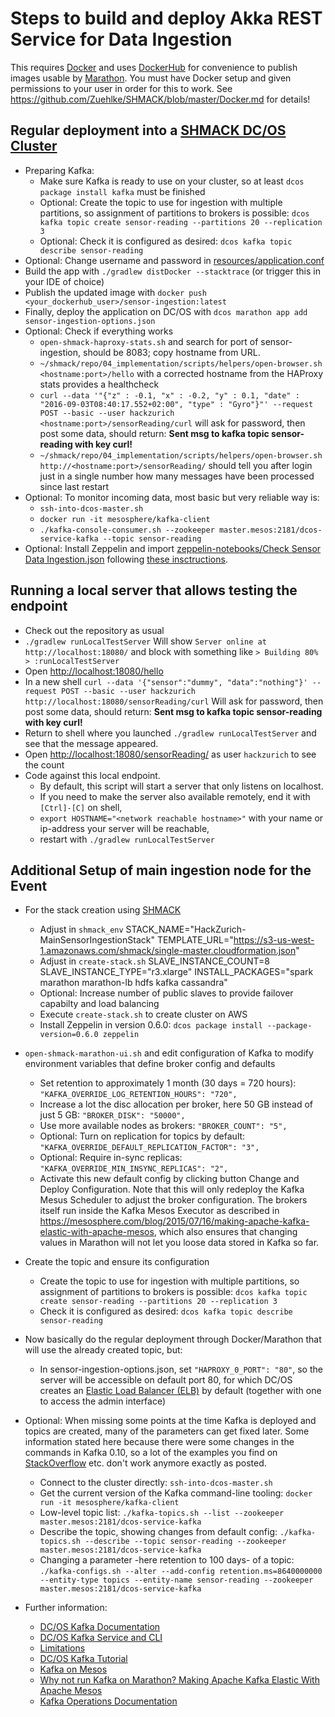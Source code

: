 # Steps to build and deploy Akka REST Service for Data Ingestion

This requires [Docker](https://www.docker.com/) and uses [DockerHub](https://hub.docker.com/) for convenience to publish images usable by [Marathon](https://docs.mesosphere.com/1.7/usage/tutorials/docker-app/).
You must have Docker setup and given permissions to your user in order for this to work.
See <https://github.com/Zuehlke/SHMACK/blob/master/Docker.md> for details!

## Regular deployment into a [SHMACK DC/OS Cluster](https://github.com/Zuehlke/SHMACK)

* Preparing Kafka:
  * Make sure Kafka is ready to use on your cluster, so at least `dcos package install kafka` must be finished
  * Optional: Create the topic to use for ingestion with multiple partitions, so assignment of partitions to brokers is possible: `dcos kafka topic create sensor-reading --partitions 20 --replication 3`
  * Optional: Check it is configured as desired: `dcos kafka topic describe sensor-reading`
* Optional: Change username and password in [resources/application.conf](https://github.com/Zuehlke/hackzurich-sensordataanalysis/blob/master/sensor-ingestion/src/main/resources/application.conf) 
* Build the app with `./gradlew distDocker --stacktrace` (or trigger this in your IDE of choice)
* Publish the updated image with `docker push <your_dockerhub_user>/sensor-ingestion:latest` 
* Finally, deploy the application on DC/OS with `dcos marathon app add sensor-ingestion-options.json` 
* Optional: Check if everything works
  * `open-shmack-haproxy-stats.sh` and search for port of sensor-ingestion, should be 8083; copy hostname from URL.
  * `~/shmack/repo/04_implementation/scripts/helpers/open-browser.sh  <hostname:port>/hello` with a corrected hostname from the HAProxy stats provides a healthcheck
  * `curl --data '"{"z" : -0.1, "x" : -0.2, "y" : 0.1, "date" : "2016-09-03T08:40:17.552+02:00", "type" : "Gyro"}"' --request POST --basic --user hackzurich <hostname:port>/sensorReading/curl`
    will ask for password, then post some data, should return: **Sent msg to kafka topic sensor-reading with key  curl!**
  * `~/shmack/repo/04_implementation/scripts/helpers/open-browser.sh  http://<hostname:port>/sensorReading/`
    should tell you after login just in a single number how many messages have been processed since last restart
* Optional: To monitor incoming data, most basic but very reliable way is:
   * `ssh-into-dcos-master.sh`
   * `docker run -it mesosphere/kafka-client`
   * `./kafka-console-consumer.sh --zookeeper master.mesos:2181/dcos-service-kafka --topic sensor-reading`
* Optional: Install Zeppelin and import [zeppelin-notebooks/Check Sensor Data Ingestion.json](https://www.zeppelinhub.com/viewer/notebooks/aHR0cHM6Ly9yYXcuZ2l0aHVidXNlcmNvbnRlbnQuY29tL1p1ZWhsa2UvaGFja3p1cmljaC1zZW5zb3JkYXRhYW5hbHlzaXMvbWFzdGVyL3NlbnNvci1pbmdlc3Rpb24vemVwcGVsaW4tbm90ZWJvb2tzL0NoZWNrJTIwU2Vuc29yJTIwRGF0YSUyMEluZ2VzdGlvbi5qc29u) 
  following [these insctructions](https://github.com/Zuehlke/hackzurich-sensordataanalysis/tree/master/KafkaToCassandra).
## Running a local server that allows testing the endpoint
* Check out the repository as usual
* `./gradlew runLocalTestServer`
  Will show `Server online at http://localhost:18080/` and block with something like `> Building 80% > :runLocalTestServer`
* Open <http://localhost:18080/hello>
* In a new shell `curl --data '{"sensor":"dummy", "data":"nothing"}' --request POST --basic --user hackzurich http://localhost:18080/sensorReading/curl`
  Will ask for password, then post some data, should return: **Sent msg to kafka topic sensor-reading with key curl!**
* Return to shell where you launched `./gradlew runLocalTestServer` and see that the message appeared.
* Open <http://localhost:18080/sensorReading/> as user `hackzurich` to see the count
* Code against this local endpoint. 
  * By default, this script will start a server that only listens on localhost. 
  * If you need to make the server also available remotely, end it with `[Ctrl]-[C]` on shell,
  * `export HOSTNAME="<network reachable hostname>"` with your name or ip-address your server will be reachable,
  * restart with `./gradlew runLocalTestServer`

## Additional Setup of main ingestion node for the Event
* For the stack creation using [SHMACK](https://github.com/Zuehlke/SHMACK)
  * Adjust in `shmack_env` 
    STACK_NAME="HackZurich-MainSensorIngestionStack"
    TEMPLATE_URL="https://s3-us-west-1.amazonaws.com/shmack/single-master.cloudformation.json"
  * Adjust in `create-stack.sh` 
    SLAVE_INSTANCE_COUNT=8 
    SLAVE_INSTANCE_TYPE="r3.xlarge"
    INSTALL_PACKAGES="spark marathon marathon-lb hdfs kafka cassandra"
  * Optional: Increase number of public slaves to provide failover capabilty and load balancing
  * Execute `create-stack.sh` to create cluster on AWS
  * Install Zeppelin in version 0.6.0: `dcos package install --package-version=0.6.0 zeppelin`
* `open-shmack-marathon-ui.sh` and edit configuration of Kafka to modify environment variables that define broker config and defaults
  * Set retention to approximately 1 month (30 days = 720 hours): `"KAFKA_OVERRIDE_LOG_RETENTION_HOURS": "720",`
  * Increase a lot the disc allocation per broker, here 50 GB instead of just 5 GB: `"BROKER_DISK": "50000",`
  * Use more available nodes as brokers: `"BROKER_COUNT": "5",`
  * Optional: Turn on replication for topics by default: `"KAFKA_OVERRIDE_DEFAULT_REPLICATION_FACTOR": "3",`
  * Optional: Require in-sync replicas: `"KAFKA_OVERRIDE_MIN_INSYNC_REPLICAS": "2",`
  * Activate this new default config by clicking button Change and Deploy Configuration. 
    Note that this will only redeploy the Kafka Mesus Scheduler to adjust the broker configuration. 
    The brokers itself run inside the Kafka Mesos Executor as described in <https://mesosphere.com/blog/2015/07/16/making-apache-kafka-elastic-with-apache-mesos>, 
    which also ensures that changing values in Marathon will not let you loose data stored in Kafka so far.
* Create the topic and ensure its configuration
  * Create the topic to use for ingestion with multiple partitions, so assignment of partitions to brokers is possible: `dcos kafka topic create sensor-reading --partitions 20 --replication 3`
  * Check it is configured as desired: `dcos kafka topic describe sensor-reading`
* Now basically do the regular deployment through Docker/Marathon that will use the already created topic, but:
  * In sensor-ingestion-options.json, set `"HAPROXY_0_PORT": "80"`, so the server will be accessible on default port 80, 
    for which DC/OS creates an [Elastic Load Balancer (ELB)](https://us-west-1.console.aws.amazon.com/ec2/v2/home?region=us-west-1#LoadBalancers:) by default (together with one to access the admin interface)
* Optional: When missing some points at the time Kafka is deployed and topics are created, many of the parameters can get fixed later.
  Some information stated here because there were some changes in the commands in Kafka 0.10, so a lot of the examples you find on [StackOverflow](http://stackoverflow.com/questions/29129222/changing-kafka-rentention-period-during-runtime) etc. don't work anymore exactly as posted.
  * Connect to the cluster directly: `ssh-into-dcos-master.sh`
  * Get the current version of the Kafka command-line tooling: `docker run -it mesosphere/kafka-client`
  * Low-level topic list: `./kafka-topics.sh --list --zookeeper master.mesos:2181/dcos-service-kafka`
  * Describe the topic, showing changes from default config: `./kafka-topics.sh --describe --topic sensor-reading --zookeeper master.mesos:2181/dcos-service-kafka`
  * Changing a parameter -here retention to 100 days- of a topic: `./kafka-configs.sh --alter --add-config retention.ms=8640000000 --entity-type topics --entity-name sensor-reading --zookeeper master.mesos:2181/dcos-service-kafka` 

* Further information:
  * [DC/OS Kafka Documentation](https://docs.mesosphere.com/1.7/usage/service-guides/kafka/)
  * [DC/OS Kafka Service and CLI](https://github.com/mesosphere/dcos-kafka-service)
  * [Limitations](https://docs.mesosphere.com/1.7/usage/service-guides/kafka/limitations/)
  * [DC/OS Kafka Tutorial](https://dcos.io/docs/1.7/usage/tutorials/kafka/)
  * [Kafka on Mesos](https://github.com/mesos/kafka)
  * [Why not run Kafka on Marathon? Making Apache Kafka Elastic With Apache Mesos](https://mesosphere.com/blog/2015/07/16/making-apache-kafka-elastic-with-apache-mesos/)
  * [Kafka Operations Documentation](http://kafka.apache.org/documentation.html#basic_ops)